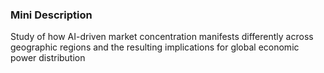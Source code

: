 ### Mini Description

Study of how AI-driven market concentration manifests differently across geographic regions and the resulting implications for global economic power distribution
